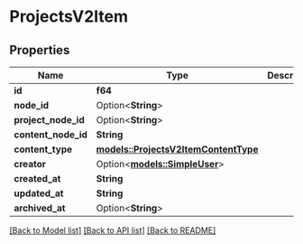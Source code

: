 # ProjectsV2Item

## Properties

Name | Type | Description | Notes
------------ | ------------- | ------------- | -------------
**id** | **f64** |  | 
**node_id** | Option<**String**> |  | [optional]
**project_node_id** | Option<**String**> |  | [optional]
**content_node_id** | **String** |  | 
**content_type** | [**models::ProjectsV2ItemContentType**](projects-v2-item-content-type.md) |  | 
**creator** | Option<[**models::SimpleUser**](simple-user.md)> |  | [optional]
**created_at** | **String** |  | 
**updated_at** | **String** |  | 
**archived_at** | Option<**String**> |  | 

[[Back to Model list]](../README.md#documentation-for-models) [[Back to API list]](../README.md#documentation-for-api-endpoints) [[Back to README]](../README.md)


